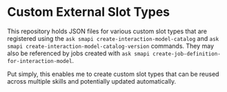 # Custom External Slot Types

This repository holds JSON files for various custom slot types that are registered using the `ask smapi create-interaction-model-catalog` and `ask smapi create-interaction-model-catalog-version` commands. They may also be referenced by jobs created with `ask smapi create-job-definition-for-interaction-model`.

Put simply, this enables me to create custom slot types that can be reused across multiple skills and potentially updated automatically.
